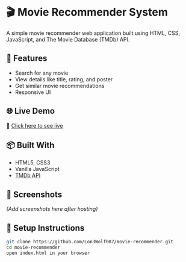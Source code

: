 # 🎬 Movie Recommender System

A simple movie recommender web application built using HTML, CSS, JavaScript, and The Movie Database (TMDb) API.

## 🚀 Features

- Search for any movie
- View details like title, rating, and poster
- Get similar movie recommendations
- Responsive UI

## 🌐 Live Demo

🔗 [Click here to see live](https://shiny-halva-ab148b.netlify.app/)

## 📦 Built With

- HTML5, CSS3
- Vanilla JavaScript
- [TMDb API](https://www.themoviedb.org/documentation/api)

## 📸 Screenshots

_(Add screenshots here after hosting)_

## 🔧 Setup Instructions

```bash
git clone https://github.com/Lon3Wolf007/movie-recommender.git
cd movie-recommender
open index.html in your browser
```
